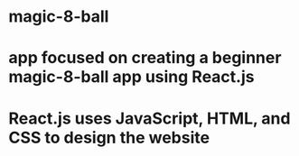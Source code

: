 # magic-8-ball

# app focused on creating a beginner magic-8-ball app using React.js
# React.js uses JavaScript, HTML, and CSS to design the website
